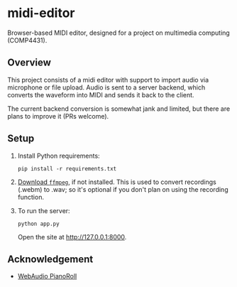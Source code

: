 # midi-editor
Browser-based MIDI editor, designed for a project on multimedia computing (COMP4431).

## Overview
This project consists of a midi editor with support to import audio via microphone or file upload. Audio is sent to a server backend, which converts the waveform into MIDI and sends it back to the client.

The current backend conversion is somewhat jank and limited, but there are plans to improve it (PRs welcome).

## Setup
1. Install Python requirements:
    ```
    pip install -r requirements.txt
    ```

2. [Download `ffmpeg`](https://ffmpeg.org/), if not installed. This is used to convert recordings (.webm) to .wav; so it's optional if you don't plan on using the recording function.

3. To run the server:
    ```
    python app.py
    ```

    Open the site at http://127.0.0.1:8000.


## Acknowledgement
* [WebAudio PianoRoll](https://github.com/g200kg/webaudio-pianoroll)
